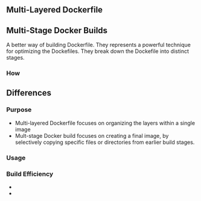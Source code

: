 ## Multi-Layered Dockerfile



## Multi-Stage Docker Builds
A better way of building Dockerfile. They represents a powerful technique for optimizing the Dockefiles. They break down the Dockefile into distinct stages.

### How


## Differences

### Purpose
* Multi-layered Dockerfile focuses on organizing the layers within a single image
* Mult-stage Docker build focuses on creating a final image, by selectively copying specific files or directories from earlier build stages.

### Usage



### Build Efficiency
* 
* 